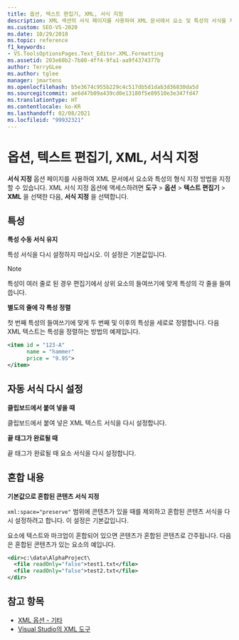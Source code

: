 ```yaml
---
title: 옵션, 텍스트 편집기, XML, 서식 지정
description: XML 섹션의 서식 페이지를 사용하여 XML 문서에서 요소 및 특성의 서식을 지정하는 방법을 알아봅니다.
ms.custom: SEO-VS-2020
ms.date: 10/29/2018
ms.topic: reference
f1_keywords:
- VS.ToolsOptionsPages.Text_Editor.XML.Formatting
ms.assetid: 203e60b2-7b80-4ff4-9fa1-aa9f4374377b
author: TerryGLee
ms.author: tglee
manager: jmartens
ms.openlocfilehash: b5e3674c955b229c4c517db5d1dab3d36830da5d
ms.sourcegitcommit: ae6d47b09a439cd0e13180f5e89510e3e347fd47
ms.translationtype: HT
ms.contentlocale: ko-KR
ms.lasthandoff: 02/08/2021
ms.locfileid: "99932321"
---
```

# <a name="options-text-editor-xml-formatting"></a>옵션, 텍스트 편집기, XML, 서식 지정

**서식 지정** 옵션 페이지를 사용하여 XML 문서에서 요소와 특성의 형식 지정 방법을 지정할 수 있습니다. XML 서식 지정 옵션에 액세스하려면 **도구** > **옵션** > **텍스트 편집기** > **XML** 을 선택한 다음, **서식 지정** 을 선택합니다.

## <a name="attributes"></a>특성

**특성 수동 서식 유지**

특성 서식을 다시 설정하지 마십시오. 이 설정은 기본값입니다.

> [!NOTE]
> 특성이 여러 줄로 된 경우 편집기에서 상위 요소의 들여쓰기에 맞게 특성의 각 줄을 들여씁니다.

**별도의 줄에 각 특성 정렬**

첫 번째 특성의 들여쓰기에 맞게 두 번째 및 이후의 특성을 세로로 정렬합니다. 다음 XML 텍스트는 특성을 정렬하는 방법의 예제입니다.

```xml
<item id = "123-A"
      name = "hammer"
      price = "9.95">
</item>
```

## <a name="auto-reformat"></a>자동 서식 다시 설정

**클립보드에서 붙여 넣을 때**

클립보드에서 붙여 넣은 XML 텍스트 서식을 다시 설정합니다.

**끝 태그가 완료될 때**

끝 태그가 완료될 때 요소 서식을 다시 설정합니다.

## <a name="mixed-content"></a>혼합 내용

**기본값으로 혼합된 콘텐츠 서식 지정**

`xml:space="preserve"` 범위에 콘텐츠가 있을 때를 제외하고 혼합된 콘텐츠 서식을 다시 설정하려고 합니다. 이 설정은 기본값입니다.

요소에 텍스트와 마크업이 혼합되어 있으면 콘텐츠가 혼합된 콘텐츠로 간주됩니다. 다음은 혼합된 콘텐츠가 있는 요소의 예입니다.

```xml
<dir>c:\data\AlphaProject\
  <file readOnly="false">test1.txt</file>
  <file readOnly="false">test2.txt</file>
</dir>
```

## <a name="see-also"></a>참고 항목

- [XML 옵션 - 기타](options-text-editor-xml-miscellaneous.md)
- [Visual Studio의 XML 도구](../../xml-tools/xml-tools-in-visual-studio.md)
